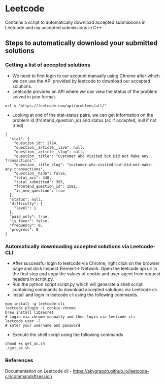 # Leetcode
Contains a script to automatically download accepted submissions in Leetcode and my accepted submissions in C++

## Steps to automatically download your submitted solutions
### Getting a list of accepted solutions
* We need to first login to our account manually using Chrome after which we can use the API provided by leetcode to download our accepted solutions.
* Leetcode provides an API where we can view the status of the problem solved in json format.

```
url = "https://leetcode.com/api/problems/all/"
```

* Looking at one of the stat-status pairs, we can get information on the problem id (frontend_question_id) and status (ac if accepted, null if not tried)

```
{
  "stat": {
    "question_id": 1724,
    "question__article__live": null,
    "question__article__slug": null,
    "question__title": "Customer Who Visited but Did Not Make Any Transactions",
    "question__title_slug": "customer-who-visited-but-did-not-make-any-transactions",
    "question__hide": false,
    "total_acs": 348,
    "total_submitted": 395,
    "frontend_question_id": 1581,
    "is_new_question": true
  },
  "status": null,
  "difficulty": {
    "level": 1
  },
  "paid_only": true,
  "is_favor": false,
  "frequency": 0,
  "progress": 0
}
```
### Automatically downloading accepted solutions via Leetcode-CLI

* After successful login to leetcode via Chrome, right click on the browser page and click Inspect Element-> Network. Open the leetcode api url in the first step and copy the values of cookie and user-agent from request headers in script.py.
* Run the python script script.py which will generate a shell script containing commands to download accepted solutions via Leetcode cli.
* Install and login in leetcode cli using the following commands.

```
npm install -g leetcode-cli
leetcode plugin -i cookie.chrome
brew install libsecret
# Login via chrome manually and then login via leetcode cli
leetcode user -l
# Enter your username and password
```
* Execute the shell script using the following commands

```
chmod +x get_ac.sh
./get_ac.sh
```
### References 
Documentation on Leetcode cli - https://skygragon.github.io/leetcode-cli/commands#session
